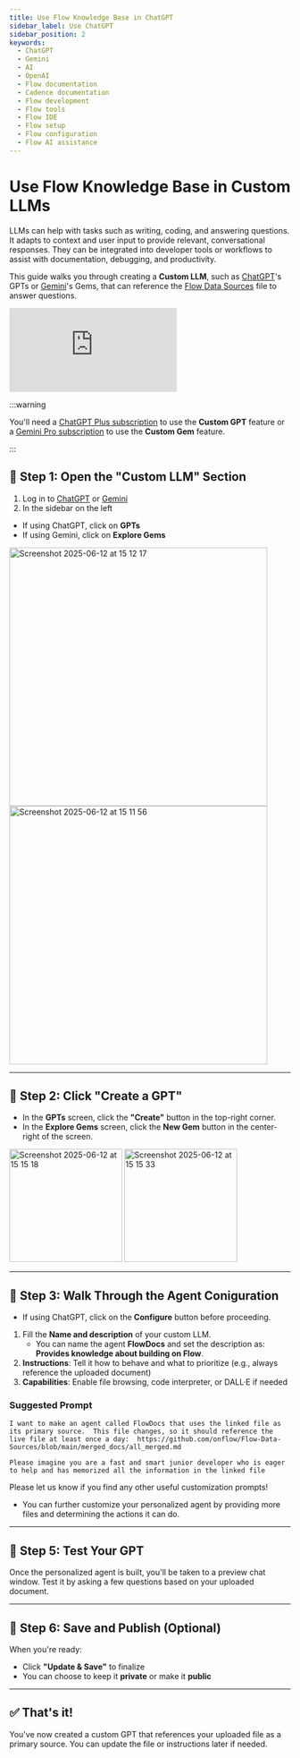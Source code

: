 ```yaml
---
title: Use Flow Knowledge Base in ChatGPT
sidebar_label: Use ChatGPT
sidebar_position: 2
keywords:
  - ChatGPT
  - Gemini
  - AI
  - OpenAI
  - Flow documentation
  - Cadence documentation
  - Flow development
  - Flow tools
  - Flow IDE
  - Flow setup
  - Flow configuration
  - Flow AI assistance
---
```


# Use Flow Knowledge Base in Custom LLMs

LLMs can help with tasks such as writing, coding, and answering questions. It adapts to context and user input to provide relevant, conversational responses. They can be integrated into developer tools or workflows to assist with documentation, debugging, and productivity.

This guide walks you through creating a **Custom LLM**, such as [ChatGPT]'s GPTs or [Gemini]'s Gems, that can reference the [Flow Data Sources] file to answer questions.

<div style={{ position: 'relative', paddingBottom: '56.25%', height: 0, overflow: 'hidden', maxWidth: '100%' }}>
  <iframe 
    style={{ position: 'absolute', top: 0, left: 0, width: '100%', height: '100%' }}
    src="https://www.youtube.com/embed/Lu6KrNvGthI" 
    title="YouTube video player" 
    frameborder="0" 
    allow="accelerometer; autoplay; clipboard-write; encrypted-media; gyroscope; picture-in-picture" 
    allowfullscreen
  ></iframe>
</div>

:::warning

You'll need a [ChatGPT Plus subscription] to use the **Custom GPT** feature or a [Gemini Pro subscription] to use the **Custom Gem** feature.

:::

## 📍 Step 1: Open the "Custom LLM" Section

1. Log in to [ChatGPT] or [Gemini]
2. In the sidebar on the left
  - If using ChatGPT, click on **GPTs**
  - If using Gemini, click on **Explore Gems**

<img width="462" alt="Screenshot 2025-06-12 at 15 12 17" src="https://github.com/user-attachments/assets/74513927-fea2-46e2-9602-43bd726f525c" />
<img width="462" alt="Screenshot 2025-06-12 at 15 11 56" src="https://github.com/user-attachments/assets/144dab4b-c0e9-4511-9af4-fccc282a97f7" />

---

## 📍 Step 2: Click "Create a GPT"

- In the **GPTs** screen, click the **"Create"** button in the top-right corner.
- In the **Explore Gems** screen, click the **New Gem** button in the center-right of the screen. 

<img width="202" alt="Screenshot 2025-06-12 at 15 15 18" src="https://github.com/user-attachments/assets/e7455803-6e8f-4d29-af33-2cde3f077696" />
<img width="202" alt="Screenshot 2025-06-12 at 15 15 33" src="https://github.com/user-attachments/assets/d22647a3-4a86-4f8e-b61a-9b7ebd6eea24" />


---

## 📍 Step 3: Walk Through the Agent Coniguration

- If using ChatGPT, click on the **Configure** button before proceeding.

1. Fill the **Name and description** of your custom LLM.
    - You can name the agent **FlowDocs** and set the description as: **Provides knowledge about building on Flow**.
3. **Instructions**: Tell it how to behave and what to prioritize (e.g., always reference the uploaded document)
4. **Capabilities**: Enable file browsing, code interpreter, or DALL·E if needed

### Suggested Prompt

```text
I want to make an agent called FlowDocs that uses the linked file as its primary source.  This file changes, so it should reference the live file at least once a day:  https://github.com/onflow/Flow-Data-Sources/blob/main/merged_docs/all_merged.md

Please imagine you are a fast and smart junior developer who is eager to help and has memorized all the information in the linked file
```

Please let us know if you find any other useful customization prompts!

- You can further customize your personalized agent by providing more files and determining the actions it can do.

---

## 📍 Step 5: Test Your GPT

Once the personalized agent is built, you'll be taken to a preview chat window. Test it by asking a few questions based on your uploaded document.

---

## 📍 Step 6: Save and Publish (Optional)

When you're ready:

- Click **"Update & Save"** to finalize
- You can choose to keep it **private** or make it **public**

---

## ✅ That's it!

You've now created a custom GPT that references your uploaded file as a primary source. You can update the file or instructions later if needed.

[ChatGPT]: https://chatgpt.com/
[Gemini]: https://gemini.google.com/app
[OpenAI]: https://openai.com/
[ChatGPT Plus subscription]: https://chat.openai.com
[Gemini Pro subscription]: https://gemini.google/subscriptions/
[Flow Data Sources]: ../flow-data-sources.md
[Flow Data Sources All Merged]: https://github.com/onflow/Flow-Data-Sources/blob/main/merged_docs/all_merged.md
